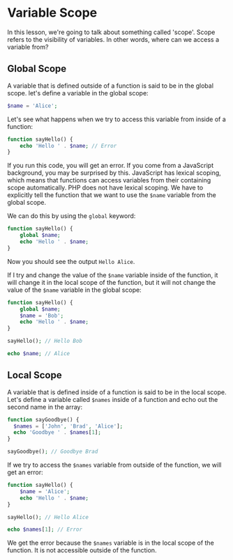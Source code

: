 # Variable Scope

In this lesson, we're going to talk about something called 'scope'. Scope refers to the visibility of variables. In other words, where can we access a variable from?

## Global Scope

A variable that is defined outside of a function is said to be in the global scope. let's define a variable in the global scope:

```php
$name = 'Alice';
```

Let's see what happens when we try to access this variable from inside of a function:

```php
function sayHello() {
    echo 'Hello ' . $name; // Error
}
```

If you run this code, you will get an error. If you come from a JavaScript background, you may be surprised by this. JavaScript has lexical scoping, which means that functions can access variables from their containing scope automatically. PHP does not have lexical scoping. We have to explicitly tell the function that we want to use the `$name` variable from the global scope.

We can do this by using the `global` keyword:

```php
function sayHello() {
    global $name;
    echo 'Hello ' . $name;
}
```

Now you should see the output `Hello Alice`.

If I try and change the value of the `$name` variable inside of the function, it will change it in the local scope of the function, but it will not change the value of the `$name` variable in the global scope:

```php
function sayHello() {
    global $name;
    $name = 'Bob';
    echo 'Hello ' . $name;
}

sayHello(); // Hello Bob

echo $name; // Alice
```

## Local Scope

A variable that is defined inside of a function is said to be in the local scope. Let's define a variable called `$names` inside of a function and echo out the second name in the array:

```php
function sayGoodbye() {
  $names = ['John', 'Brad', 'Alice'];
  echo 'Goodbye ' . $names[1];
}

sayGoodbye(); // Goodbye Brad
```

If we try to access the `$names` variable from outside of the function, we will get an error:

```php
function sayHello() {
    $name = 'Alice';
    echo 'Hello ' . $name;
}

sayHello(); // Hello Alice

echo $names[1]; // Error
```

We get the error because the `$names` variable is in the local scope of the function. It is not accessible outside of the function.

